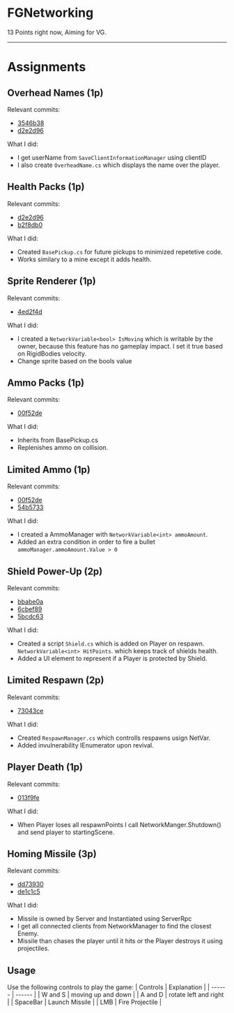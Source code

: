 
# FGNetworking
13 Points right now, Aiming for VG.

-------------------------------
# Assignments
## Overhead Names (1p)

Relevant commits: 
- [3546b38](https://github.com/JerrysIRL/FGNetworking/commit/3546b3892db9110003db4f6e483741501e3c5628)
- [d2e2d96](https://github.com/JerrysIRL/FGNetworking/commit/d2e2d96ef5f34e1da49ee74ba3393693de92fae5)

What I did:
- I get userName from `SaveClientInformationManager` using clientID
- I also create `OverheadName.cs` which displays the name over the player.

## Health Packs (1p)

Relevant commits: 

- [d2e2d96](https://github.com/JerrysIRL/FGNetworking/commit/d2e2d96ef5f34e1da49ee74ba3393693de92fae5)
- [b2f8db0](https://github.com/JerrysIRL/FGNetworking/commit/b2f8db0065576356a09d4f53ebcd1655713000ab)

What I did:
- Created `BasePickup.cs` for future pickups to minimized repetetive code.
- Works similary to a mine except it adds health.

## Sprite Renderer (1p)

Relevant commits: 

- [4ed2f4d](https://github.com/JerrysIRL/FGNetworking/commit/4ed2f4dd29057d910be52221b970859a9e184dae)

What I did:
- I created a `NetworkVariable<bool> IsMoving` which is writable by the owner, because this feature has no gameplay impact. I set it true based on RigidBodies velocity.
- Change sprite based on the bools value

## Ammo Packs (1p)

Relevant commits: 

- [00f52de](https://github.com/JerrysIRL/FGNetworking/commit/00f52de0d91c985bc60506ec9eacca0b4df0afab)

What I did:
- Inherits from BasePickup.cs
- Replenishes ammo on collision.

## Limited Ammo (1p)

Relevant commits: 

- [00f52de](https://github.com/JerrysIRL/FGNetworking/commit/00f52de0d91c985bc60506ec9eacca0b4df0afab)
- [54b5733](https://github.com/JerrysIRL/FGNetworking/commit/54b573398880ea372b9c2d30aad655edcd8e8f39#diff-69bcbbf001a381f979af0cb1522b6665470a52ca87545fb778f77bc992858a8e)

What I did:
- I created a AmmoManager with `NetworkVariable<int> ammoAmount`. 
- Added an extra condition in order to fire a bullet `ammoManager.ammoAmount.Value > 0`

## Shield Power-Up (2p)

Relevant commits: 

- [bbabe0a](https://github.com/JerrysIRL/FGNetworking/commit/bbabe0a6ba262b4fdcaec33cc9288e00949de5fe) 
- [6cbef89](https://github.com/JerrysIRL/FGNetworking/commit/6cbef89d8091222a135afeb9758ffd82fcf3b720)
- [5bcdc63](https://github.com/JerrysIRL/FGNetworking/commit/5bcdc63b2d47b02e082b6292e2c71f05fcd3262a) 

What I did:
-  Created a script `Shield.cs` which is added on Player on respawn. `NetworkVariable<int> HitPoints`. which keeps track of shields health.
-  Added a UI element to represent if a Player is protected by Shield.

## Limited Respawn (2p)

Relevant commits: 

- [73043ce](https://github.com/JerrysIRL/FGNetworking/commit/73043cea019ef15bec66535482b9ab6862fdf91e#diff-c6f6a0e090cc0b65e2a6249e4b75ff575e123868b9b7d73a0d3367bd3297ca83)

What I did:
- Created `RespawnManager.cs` which controlls respawns usign NetVar.
- Added invulnerability IEnumerator upon revival.
## Player Death (1p)

Relevant commits: 

- [013f9fe](https://github.com/JerrysIRL/FGNetworking/commit/013f9febef655deba17fcfb598a3035ee4cc21c1)

What I did:
- When Player loses all respawnPoints I call NetworkManger.Shutdown() and send player to startingScene.

## Homing Missile (3p)

Relevant commits: 

- [dd73930](https://github.com/JerrysIRL/FGNetworking/commit/dd739301a36cb0eacb56cec839cf92cb93228d86)
- [de1c1c5](https://github.com/JerrysIRL/FGNetworking/commit/de1c1c5c747b56f2c2482a9f351c5dd6eee0333b)

What I did:
- Missile is owned by Server and Instantiated using ServerRpc
- I get all connected clients from NetworkManager to find the closest Enemy.
- Missile than chases the player until it hits or the Player destroys it using projectiles.



## Usage
Use the following controls to play the game:
| Controls | Explanation |
| ------ | ------ |
| W and S |  moving up and down | 
| A and D |  rotate left and right | 
| SpaceBar |  Launch Missile | 
| LMB |  Fire Projectile | 
